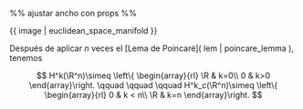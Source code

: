 %% ajustar ancho con props %%

{{ image | euclidean_space_manifold }}

Después de aplicar $n$ veces el [Lema de Poincaré]( lem | poincare_lemma ), tenemos

$$
H^k(\R^n)\simeq \left\{
\begin{array}{rl}
\R & k=0\\
0 & k>0
\end{array}\right.
\qquad \qquad \qquad 
H^k_c(\R^n)\simeq \left\{
\begin{array}{rl}
0 & k < n\\
\R & k=n
\end{array}\right. 
$$